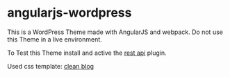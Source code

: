 # angularjs-wordpress

This is a WordPress Theme made with AngularJS and webpack. Do not use this Theme in a live environment.

To Test this Theme install and active the [rest api](https://wordpress.org/plugins/rest-api/) plugin.

Used css template: [clean blog](https://startbootstrap.com/template-overviews/clean-blog/)
